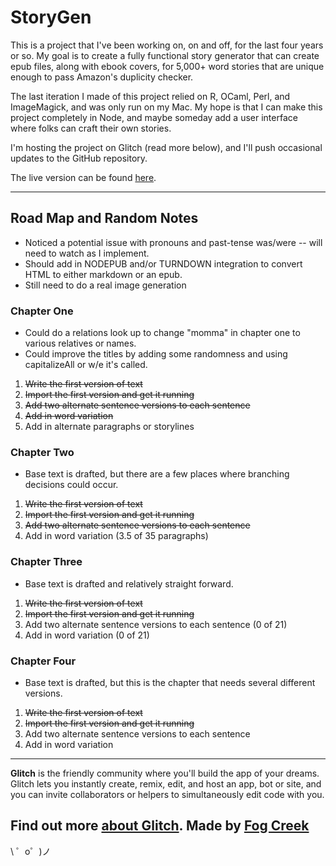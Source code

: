 StoryGen
=================

This is a project that I've been working on, on and off, for the last four years or so. My goal is to create a fully functional story generator that can create epub files, along with ebook covers, for 5,000+ word stories that are unique enough to pass Amazon's duplicity checker.

The last iteration I made of this project relied on R, OCaml, Perl, and ImageMagick, and was only run on my Mac. My hope is that I can make this project completely in Node, and maybe someday add a user interface where folks can craft their own stories. 

I'm hosting the project on Glitch (read more below), and I'll push occasional updates to the GitHub repository. 

The live version can be found [here](https://gem-cook.glitch.me/).

--------------------
## Road Map and Random Notes
*  Noticed a potential issue with pronouns and past-tense was/were -- will need to watch as I implement.
*  Should add in NODEPUB and/or TURNDOWN integration to convert HTML to either markdown or an epub. 
*  Still need to do a real image generation

### Chapter One

* Could do a relations look up to change "momma" in chapter one to various relatives or names.
* Could improve the titles by adding some randomness and using capitalizeAll or w/e it's called.
  
1. ~~Write the first version of text~~
2. ~~Import the first version and get it running~~
3. ~~Add two alternate sentence versions to each sentence~~
4. ~~Add in word variation~~
5. Add in alternate paragraphs or storylines
  
### Chapter Two

*  Base text is drafted, but there are a few places where branching decisions could occur.

  
1. ~~Write the first version of text~~
2. ~~Import the first version and get it running~~
3. ~~Add two alternate sentence versions to each sentence~~
4. Add in word variation (3.5 of 35 paragraphs)

### Chapter Three

*  Base text is drafted and relatively straight forward.

1. ~~Write the first version of text~~
2. ~~Import the first version and get it running~~
3. Add two alternate sentence versions to each sentence (0 of 21)
4. Add in word variation (0 of 21)

### Chapter Four

*  Base text is drafted, but this is the chapter that needs several different versions.

1. ~~Write the first version of text~~
2. ~~Import the first version and get it running~~
3. Add two alternate sentence versions to each sentence
4. Add in word variation 

--------------------
**Glitch** is the friendly community where you'll build the app of your dreams. Glitch lets you instantly create, remix, edit, and host an app, bot or site, and you can invite collaborators or helpers to simultaneously edit code with you.

Find out more [about Glitch](https://glitch.com/about).
Made by [Fog Creek](https://fogcreek.com/)
-------------------

\ ゜o゜)ノ
